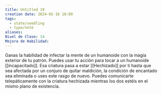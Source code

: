 ```yaml
---
title: Untitled 19
creation date: 2024-02-16 18:09
tags:
  - state/seedling
  - type/note
aliases: 
Nivel de Clase: 14
Mejora de Habilidad:
---
```

Ganas la habilidad de infectar la mente de un humanoide con la magia exterior de tu patrón. Puedes usar tu acción para tocar a un humanoide [[incapacitado]]. Esa criatura pasa a estar [[Hechizado]] por ti hasta que sea afectada por un conjuro de quitar maldición, la condición de encantado sea eliminada o uses este rasgo de nuevo.
Puedes comunicarte telepáticamente con la criatura hechizada mientras los dos estéis en el mismo plano de existencia.

